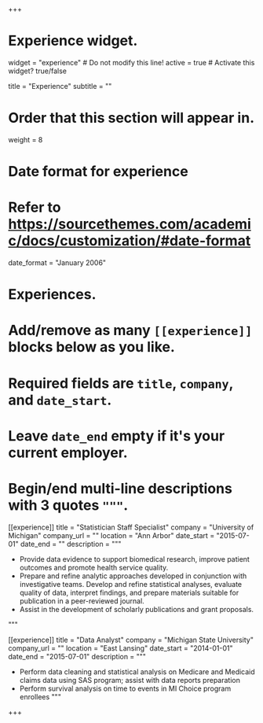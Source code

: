 +++
# Experience widget.
widget = "experience"  # Do not modify this line!
active = true  # Activate this widget? true/false

title = "Experience"
subtitle = ""

# Order that this section will appear in.
weight = 8

# Date format for experience
#   Refer to https://sourcethemes.com/academic/docs/customization/#date-format
date_format = "January 2006"

# Experiences.
#   Add/remove as many `[[experience]]` blocks below as you like.
#   Required fields are `title`, `company`, and `date_start`.
#   Leave `date_end` empty if it's your current employer.
#   Begin/end multi-line descriptions with 3 quotes `"""`.
[[experience]]
  title = "Statistician Staff Specialist"
  company = "University of Michigan"
  company_url = ""
  location = "Ann Arbor"
  date_start = "2015-07-01"
  date_end = ""
  description = """
  
  * Provide data evidence to support biomedical research, improve patient outcomes and promote health service quality. 
  * Prepare and refine analytic approaches developed in conjunction with investigative teams. Develop and refine statistical analyses, evaluate quality of data, interpret findings, and prepare materials suitable for publication in a peer-reviewed journal. 
  * Assist in the development of scholarly publications and grant proposals.
  
  """

[[experience]]
  title = "Data Analyst"
  company = "Michigan State University"
  company_url = ""
  location = "East Lansing"
  date_start = "2014-01-01"
  date_end = "2015-07-01"
  description = """
  
  * Perform data cleaning and statistical analysis on Medicare and Medicaid claims data using SAS program; assist with data reports preparation 
  * Perform survival analysis on time to events in MI Choice program enrollees
  """

+++
